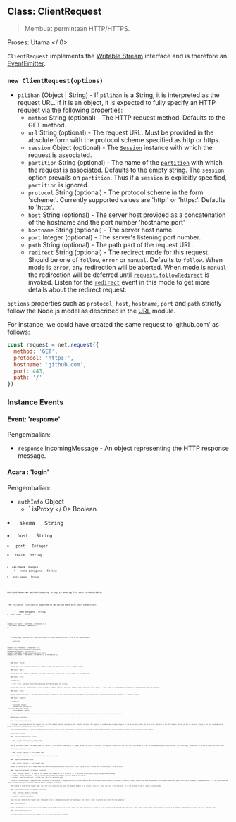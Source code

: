 ## Class: ClientRequest

> Membuat permintaan HTTP/HTTPS.

Proses:  Utama </ 0></p> 

`ClientRequest` implements the [Writable Stream](https://nodejs.org/api/stream.html#stream_writable_streams) interface and is therefore an [EventEmitter](https://nodejs.org/api/events.html#events_class_eventemitter).

### `new ClientRequest(options)`

* `pilihan` (Object | String) - If `pilihan` is a String, it is interpreted as the request URL. If it is an object, it is expected to fully specify an HTTP request via the following properties: 
  * `method` String (optional) - The HTTP request method. Defaults to the GET method.
  * `url` String (optional) - The request URL. Must be provided in the absolute form with the protocol scheme specified as http or https.
  * `session` Object (optional) - The [`Session`](session.md) instance with which the request is associated.
  * `partition` String (optional) - The name of the [`partition`](session.md) with which the request is associated. Defaults to the empty string. The `session` option prevails on `partition`. Thus if a `session` is explicitly specified, `partition` is ignored.
  * `protocol` String (optional) - The protocol scheme in the form 'scheme:'. Currently supported values are 'http:' or 'https:'. Defaults to 'http:'.
  * `host` String (optional) - The server host provided as a concatenation of the hostname and the port number 'hostname:port'
  * `hostname` String (optional) - The server host name.
  * `port` Integer (optional) - The server's listening port number.
  * `path` String (optional) - The path part of the request URL.
  * `redirect` String (optional) - The redirect mode for this request. Should be one of `follow`, `error` or `manual`. Defaults to `follow`. When mode is `error`, any redirection will be aborted. When mode is `manual` the redirection will be deferred until [`request.followRedirect`](#requestfollowRedirect) is invoked. Listen for the [`redirect`](#event-redirect) event in this mode to get more details about the redirect request.

`options` properties such as `protocol`, `host`, `hostname`, `port` and `path` strictly follow the Node.js model as described in the [URL](https://nodejs.org/api/url.html) module.

For instance, we could have created the same request to 'github.com' as follows:

```JavaScript
const request = net.request({
  method: 'GET',
  protocol: 'https:',
  hostname: 'github.com',
  port: 443,
  path: '/'
})
```

### Instance Events

#### Event: 'response'

Pengembalian:

* `response` IncomingMessage - An object representing the HTTP response message.

#### Acara : 'login'

Pengembalian:

* `authInfo` Object 
  * ` isProxy </ 0>  Boolean</li>
<li><code> skema </ 0>  String</li>
<li><code> host </ 0>  String</li>
<li><code> port </ 0>  Integer</li>
<li><code> realm </ 0>  String</li>
</ul></li>
<li><code>callback` Fungsi 
    * ` nama pengguna </ 0>  String</li>
<li><code> kata sandi </ 0>  String</li>
</ul></li>
</ul>

<p>Emitted when an authenticating proxy is asking for user credentials.</p>

<p>The <code>callback` function is expected to be called back with user credentials:</p> 
      * ` nama pengguna </ 0>  String</li>
<li><code> kata sandi </ 0>  String</li>
</ul>

<pre><code class="JavaScript">request.on('login', (authInfo, callback) => {
  callback('username', 'password')
})
`</pre> 
        Providing empty credentials will cancel the request and report an authentication error on the response object:
        
        ```JavaScript
request.on('response', (response) => {
  console.log(`STATUS: ${response.statusCode}`);
  response.on('error', (error) => {
    console.log(`ERROR: ${JSON.stringify(error)}`)
  })
})
request.on('login', (authInfo, callback) => {
  callback()
})
```
    
    #### Event: 'finish'
    
    Emitted just after the last chunk of the `request`'s data has been written into the `request` object.
    
    #### Event: 'abort'
    
    Emitted when the `request` is aborted. The `abort` event will not be fired if the `request` is already closed.
    
    #### Event: 'error'
    
    Pengembalian:
    
    * `error` Error - an error object providing some information about the failure.
    
    Emitted when the `net` module fails to issue a network request. Typically when the `request` object emits an `error` event, a `close` event will subsequently follow and no response object will be provided.
    
    #### Event: 'close'
    
    Emitted as the last event in the HTTP request-response transaction. The `close` event indicates that no more events will be emitted on either the `request` or `response` objects.
    
    #### Event: 'redirect'
    
    Pengembalian:
    
    * `statusCode` Integer
    * ` method </ 0>  String</li>
<li><code>redirectUrl` String
    * `responseHeaders` Object
    
    Emitted when there is redirection and the mode is `manual`. Calling [`request.followRedirect`](#requestfollowRedirect) will continue with the redirection.
    
    ### Instance Properties
    
    #### `request.chunkedEncoding`
    
    A `Boolean` specifying whether the request will use HTTP chunked transfer encoding or not. Defaults to false. The property is readable and writable, however it can be set only before the first write operation as the HTTP headers are not yet put on the wire. Trying to set the `chunkedEncoding` property after the first write will throw an error.
    
    Using chunked encoding is strongly recommended if you need to send a large request body as data will be streamed in small chunks instead of being internally buffered inside Electron process memory.
    
    ### Instance Methods
    
    #### `request.setHeader(name, value)`
    
    * `name` String - An extra HTTP header name.
    * `value` Object - An extra HTTP header value.
    
    Adds an extra HTTP header. The header name will issued as it is without lowercasing. It can be called only before first write. Calling this method after the first write will throw an error. If the passed value is not a `String`, its `toString()` method will be called to obtain the final value.
    
    #### `request.getHeader(name)`
    
    * `name` String - Specify an extra header name.
    
    Returns `Object` - The value of a previously set extra header name.
    
    #### `request.removeHeader(name)`
    
    * `name` String - Specify an extra header name.
    
    Removes a previously set extra header name. This method can be called only before first write. Trying to call it after the first write will throw an error.
    
    #### `request.write(chunk[, encoding][, callback])`
    
    * `chunk` (String | Buffer) - A chunk of the request body's data. If it is a string, it is converted into a Buffer using the specified encoding.
    * `encoding` String (optional) - Used to convert string chunks into Buffer objects. Defaults to 'utf-8'.
    * `callback` Function (optional) - Called after the write operation ends.
    
    `callback` is essentially a dummy function introduced in the purpose of keeping similarity with the Node.js API. It is called asynchronously in the next tick after `chunk` content have been delivered to the Chromium networking layer. Contrary to the Node.js implementation, it is not guaranteed that `chunk` content have been flushed on the wire before `callback` is called.
    
    Adds a chunk of data to the request body. The first write operation may cause the request headers to be issued on the wire. After the first write operation, it is not allowed to add or remove a custom header.
    
    #### `request.end([chunk][, encoding][, callback])`
    
    * `chunk` (String | Buffer) (optional)
    * `encoding` String (optional)
    * `callback` Function (optional)
    
    Sends the last chunk of the request data. Subsequent write or end operations will not be allowed. The `finish` event is emitted just after the end operation.
    
    #### `request.abort()`
    
    Cancels an ongoing HTTP transaction. If the request has already emitted the `close` event, the abort operation will have no effect. Otherwise an ongoing event will emit `abort` and `close` events. Additionally, if there is an ongoing response object,it will emit the `aborted` event.
    
    #### `request.followRedirect()`
    
    Continues any deferred redirection request when the redirection mode is `manual`.